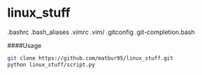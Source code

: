 # linux_stuff

.bashrc
.bash_aliases
.vimrc
.vim/
.gitconfig
.git-completion.bash

####Usage

```sh
git clone https://github.com/matbur95/linux_stuff.git
python linux_stuff/script.py
```
